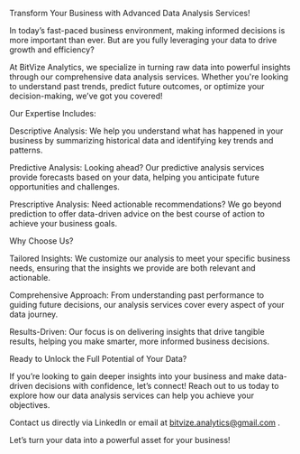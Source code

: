 Transform Your Business with Advanced Data Analysis Services! 

In today’s fast-paced business environment, making informed decisions is more important than ever. But are you fully leveraging your data to drive growth and efficiency?

At BitVize Analytics, we specialize in turning raw data into powerful insights through our comprehensive data analysis services. Whether you're looking to understand past trends, predict future outcomes, or optimize your decision-making, we’ve got you covered!

Our Expertise Includes:

Descriptive Analysis: We help you understand what has happened in your business by summarizing historical data and identifying key trends and patterns.

Predictive Analysis: Looking ahead? Our predictive analysis services provide forecasts based on your data, helping you anticipate future opportunities and challenges.

Prescriptive Analysis: Need actionable recommendations? We go beyond prediction to offer data-driven advice on the best course of action to achieve your business goals.

Why Choose Us? 

Tailored Insights: We customize our analysis to meet your specific business needs, ensuring that the insights we provide are both relevant and actionable.

Comprehensive Approach: From understanding past performance to guiding future decisions, our analysis services cover every aspect of your data journey.

Results-Driven: Our focus is on delivering insights that drive tangible results, helping you make smarter, more informed business decisions.

Ready to Unlock the Full Potential of Your Data? 

If you’re looking to gain deeper insights into your business and make data-driven decisions with confidence, let’s connect! Reach out to us today to explore how our data analysis services can help you achieve your objectives.

Contact us directly via LinkedIn or email at bitvize.analytics@gmail.com .

Let’s turn your data into a powerful asset for your business! 


<!---
Bitvize/Bitvize is a ✨ special ✨ repository because its `README.md` (this file) appears on your GitHub profile.
You can click the Preview link to take a look at your changes.
--->
